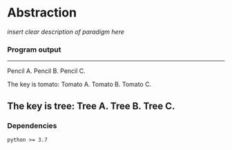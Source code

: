 # Abstraction

_insert clear description of paradigm here_

### Program output

---
Pencil A.
Pencil B.
Pencil C.

The key is tomato:
Tomato A.
Tomato B.
Tomato C.

The key is tree:
Tree A.
Tree B.
Tree C.
---

### Dependencies

`python >= 3.7`
